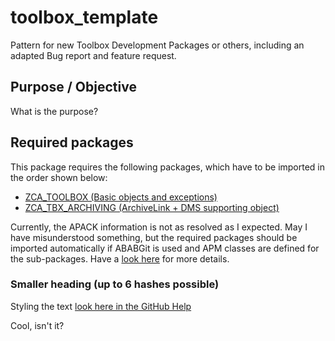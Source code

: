 # toolbox_template
Pattern for new Toolbox Development Packages or others, including an adapted Bug report and feature request.

## Purpose / Objective
What is the purpose?

## Required packages
This package requires the following packages, which have to be imported in the order shown below:
* [ZCA_TOOLBOX (Basic objects and exceptions)](https://github.com/JSB-Vienna/ZCA_TOOLBOX.git)
* [ZCA_TBX_ARCHIVING (ArchiveLink + DMS supporting object)](https://github.com/JSB-Vienna/ZCA_TBX_ARCHIVING.git)

Currently, the APACK information is not as resolved as I expected. May I have misunderstood something, but the required packages should be imported automatically if ABABGit is used and APM classes are defined for the sub-packages. Have a [look here](https://docs.abapgit.org/user-guide/reference/apack.html) for more details.

### Smaller heading (up to 6 hashes possible)

Styling the text [look here in the GitHub Help](https://docs.github.com/de/get-started/writing-on-github/getting-started-with-writing-and-formatting-on-github/basic-writing-and-formatting-syntax)

Cool, isn't it?


